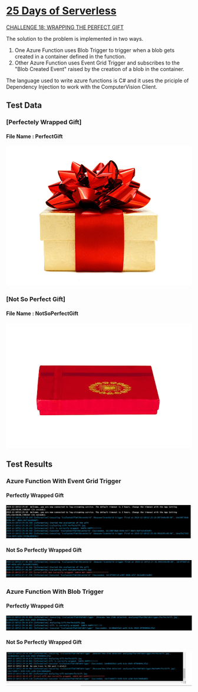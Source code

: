 # [25 Days of Serverless](https://25daysofserverless.com)
[CHALLENGE 18: WRAPPING THE PERFECT GIFT](https://25daysofserverless.com/calendar/18)

The solution to the problem is implemented in two ways.
1) One Azure Function uses Blob Trigger to trigger when a blob gets created in a container defined in the function.
2) Other Azure Function uses Event Grid Trigger and subscribes to the "Blob Created Event" raised by the creation of a blob in the container.

The language used to write azure functions is C# and it uses the priciple of Dependency Injection to work with the ComputerVision Client.

## Test Data 
### [Perfectely Wrapped Gift]
#### File Name : PerfectGift
![](./SantasPerfectGift/Results/PerfectGift.jpg) 

### [Not So Perfect Gift]
#### File Name : NotSoPerfectGift
![](./SantasPerfectGift/Results/NotSoPerfectGift.jpg) 

## Test Results

### Azure Function With Event Grid Trigger

#### Perfectly Wrapped Gift
![](./SantasPerfectGift/Results/PercfectGiftProcessedWithEventGridTRigger.JPG) 

#### Not So Perfectly Wrapped Gift
![](./SantasPerfectGift/Results/NotSoPercfectGiftProcessedWithEventGridTRigger.JPG) 

### Azure Function With Blob Trigger

#### Perfectly Wrapped Gift
![](./SantasPerfectGift/Results/PercfectGiftProcessedWithBlobTrigger.JPG) 

#### Not So Perfectly Wrapped Gift
![](./SantasPerfectGift/Results/NotSoPercfectGiftProcessedWithBlobTrigger.JPG) 


